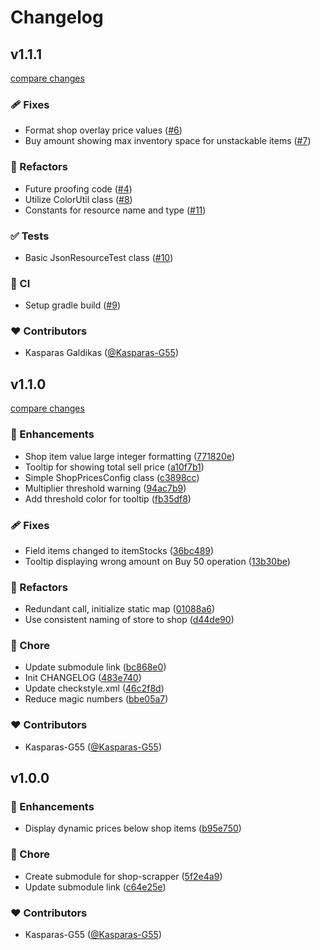# Changelog


## v1.1.1

[compare changes](https://github.com/Kasparas-G55/shop-prices/compare/b029dec4de9b66f7af10823f4b093981c8c53580...a68d248375dcf9eac3d31061e4409fb5ffb981ea)

### 🩹 Fixes

- Format shop overlay price values ([#6](https://github.com/Kasparas-G55/shop-prices/pull/6))
- Buy amount showing max inventory space for unstackable items ([#7](https://github.com/Kasparas-G55/shop-prices/pull/7))

### 💅 Refactors

- Future proofing code ([#4](https://github.com/Kasparas-G55/shop-prices/pull/4))
- Utilize ColorUtil class ([#8](https://github.com/Kasparas-G55/shop-prices/pull/8))
- Constants for resource name and type ([#11](https://github.com/Kasparas-G55/shop-prices/pull/11))

### ✅ Tests

- Basic JsonResourceTest class ([#10](https://github.com/Kasparas-G55/shop-prices/pull/10))

### 🤖 CI

- Setup gradle build ([#9](https://github.com/Kasparas-G55/shop-prices/pull/9))

### ❤️ Contributors

- Kasparas Galdikas ([@Kasparas-G55](https://github.com/Kasparas-G55))


## v1.1.0

[compare changes](https://github.com/Kasparas-G55/shop-prices/compare/a524175...13b30be)

### 🚀 Enhancements

- Shop item value large integer formatting ([771820e](https://github.com/Kasparas-G55/shop-prices/commit/771820e))
- Tooltip for showing total sell price ([a10f7b1](https://github.com/Kasparas-G55/shop-prices/commit/a10f7b1))
- Simple ShopPricesConfig class ([c3898cc](https://github.com/Kasparas-G55/shop-prices/commit/c3898cc))
- Multiplier threshold warning ([94ac7b9](https://github.com/Kasparas-G55/shop-prices/commit/94ac7b9))
- Add threshold color for tooltip ([fb35df8](https://github.com/Kasparas-G55/shop-prices/commit/fb35df8))

### 🩹 Fixes

- Field items changed to itemStocks ([36bc489](https://github.com/Kasparas-G55/shop-prices/commit/36bc489))
- Tooltip displaying wrong amount on Buy 50 operation ([13b30be](https://github.com/Kasparas-G55/shop-prices/commit/13b30be))

### 💅 Refactors

- Redundant call, initialize static map ([01088a6](https://github.com/Kasparas-G55/shop-prices/commit/01088a6))
- Use consistent naming of store to shop ([d44de90](https://github.com/Kasparas-G55/shop-prices/commit/d44de90))

### 🏡 Chore

- Update submodule link ([bc868e0](https://github.com/Kasparas-G55/shop-prices/commit/bc868e0))
- Init CHANGELOG ([483e740](https://github.com/Kasparas-G55/shop-prices/commit/483e740))
- Update checkstyle.xml ([46c2f8d](https://github.com/Kasparas-G55/shop-prices/commit/46c2f8d))
- Reduce magic numbers ([bbe05a7](https://github.com/Kasparas-G55/shop-prices/commit/bbe05a7))

### ❤️ Contributors

- Kasparas-G55 ([@Kasparas-G55](https://github.com/Kasparas-G55))


## v1.0.0

### 🚀 Enhancements

- Display dynamic prices below shop items ([b95e750](https://github.com/Kasparas-G55/shop-prices/commit/b95e750))

### 🏡 Chore

- Create submodule for shop-scrapper ([5f2e4a9](https://github.com/Kasparas-G55/shop-prices/commit/5f2e4a9))
- Update submodule link ([c64e25e](https://github.com/Kasparas-G55/shop-prices/commit/c64e25e))

### ❤️ Contributors

- Kasparas-G55 ([@Kasparas-G55](https://github.com/Kasparas-G55))
